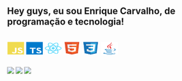 ## Hey guys, eu sou Enrique Carvalho,  de programação e tecnologia!

<div style="display: inline_block"><br>
  <img align="center" alt="enriq-js" height="30" width="40" src="https://raw.githubusercontent.com/devicons/devicon/master/icons/javascript/javascript-plain.svg">
  <img align="center" alt="enriq-Ts" height="30" width="40" src="https://raw.githubusercontent.com/devicons/devicon/master/icons/typescript/typescript-plain.svg">
  <img align="center" alt="enriq-React" height="30" width="40" src="https://raw.githubusercontent.com/devicons/devicon/master/icons/react/react-original.svg">
  <img align="center" alt="enriq-HTML" height="30" width="40" src="https://raw.githubusercontent.com/devicons/devicon/master/icons/html5/html5-original.svg">
  <img align="center" alt="enriq-CSS" height="30" width="40" src="https://raw.githubusercontent.com/devicons/devicon/master/icons/css3/css3-original.svg">
  <img align="center" alt="enriq-java" height="30" width="40" src="https://raw.githubusercontent.com/devicons/devicon/master/icons/java/java-original.svg">
</div>
  
  ##
 
<div>
  <a href="https://instagram.com/enriqcarv_" target="_blank"><img src="https://img.shields.io/badge/-Instagram-%23E4405F?style=for-the-badge&logo=instagram&logoColor=white" target="_blank"></a> 
  <a href ="enrique.carvalho30@gmail.com"><img src="https://img.shields.io/badge/-Gmail-%23333?style=for-the-badge&logo=gmail&logoColor=white" target="_blank"></a>
  <a href="https://www.linkedin.com/in/enrique-carvalho-a2a206277/" target="_blank"><img src="https://img.shields.io/badge/-LinkedIn-%230077B5?style=for-the-badge&logo=linkedin&logoColor=white" target="_blank"></a> 
</div>
